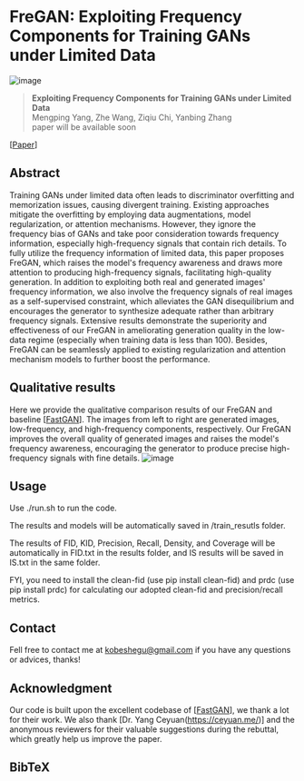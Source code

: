 # FreGAN: Exploiting Frequency Components for Training GANs under Limited Data

![image](./assets/teaser.png)

> **Exploiting Frequency Components for Training GANs under Limited Data** <br>
> Mengping Yang, Zhe Wang, Ziqiu Chi, Yanbing Zhang <br>
> paper will be available soon


[[Paper]()]

## Abstract 
Training GANs under limited data often leads to discriminator overfitting and memorization issues, causing divergent training. Existing approaches mitigate the overfitting by employing data augmentations, model regularization, or attention mechanisms. However, they ignore the frequency bias of GANs and take poor consideration towards frequency information, especially high-frequency signals that contain rich details. To fully utilize the frequency information of limited data, this paper proposes FreGAN, which raises the model's frequency awareness and draws more attention to producing high-frequency signals, facilitating high-quality generation. In addition to exploiting both real and generated images' frequency information, we also involve the frequency signals of real images as a self-supervised constraint, which alleviates the GAN disequilibrium and encourages the generator to synthesize adequate rather than arbitrary frequency signals. Extensive results demonstrate the superiority and effectiveness of our FreGAN in ameliorating generation quality in the low-data regime (especially when training data is less than 100). Besides, FreGAN can be seamlessly applied to existing regularization and attention mechanism models to further boost the performance.

## Qualitative results
Here we provide the qualitative comparison results of our FreGAN and baseline [[FastGAN](https://github.com/odegeasslbc/FastGAN-pytorch)].
The images from left to right are generated images, low-frequency, and high-frequency components, respectively.
Our FreGAN improves the overall quality of generated images and raises the model's frequency awareness, encouraging the generator to produce precise high-frequency signals with fine details.
![image](./assets/Visall.png)

## Usage 
Use ./run.sh to run the code.

The results and models will be automatically saved in /train_resutls folder.

The results of FID, KID, Precision, Recall, Density, and Coverage will be automatically in FID.txt in the results folder, and IS results will be saved in IS.txt in the same folder.

FYI, you need to install the clean-fid (use pip install clean-fid) and prdc (use pip install prdc) for calculating our adopted clean-fid and precision/recall metrics.

## Contact
Fell free to contact me at kobeshegu@gmail.com if you have any questions or advices, thanks!

## Acknowledgment
Our code is built upon the excellent codebase of [[FastGAN](https://github.com/odegeasslbc/FastGAN-pytorch)], we thank a lot for their work.
We also thank [Dr. Yang Ceyuan(https://ceyuan.me/)] and the anonymous reviewers for their valuable suggestions during the rebuttal, which greatly help us improve the paper.

## BibTeX
<!-- ```bibtex
@article{yang2022FreGAN,
title   = {FreGAN: Exploiting Frequency Components for Training GANs under Limited Data},
author  = {Yang, Mengping and Wang, Zhe and Chi, Ziqiu and Zhang, Yanbing},
article = {},
year    = {2022} 
}
``` -->

